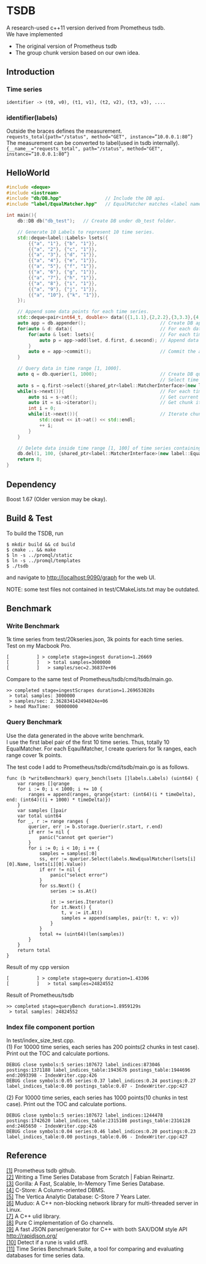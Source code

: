 # TSDB

A research-used c++11 version derived from Prometheus tsdb.  
We have implemented
* The original version of Prometheus tsdb
* The group chunk version based on our own idea.

## Introduction
### Time series
`identifier -> (t0, v0), (t1, v1), (t2, v2), (t3, v3), ....`
### identifier(labels)
Outside the braces defines the measurement.  
`requests_total{path="/status", method="GET", instance=”10.0.0.1:80”}`
The measurement can be converted to label(used in tsdb internally).  
`{__name__="requests_total", path="/status", method="GET", instance=”10.0.0.1:80”}`


## HelloWorld
```c++
#include <deque>
#include <iostream>
#include "db/DB.hpp"                // Include the DB api.
#include "label/EqualMatcher.hpp"   // EqualMatcher matches <label name, label value> exactly.

int main(){
    db::DB db("db_test");   // Create DB under db_test folder.

    // Generate 10 Labels to represent 10 time series.
    std::deque<label::Labels> lsets({
        {{"a", "1"}, {"b", "1"}},
        {{"a", "2"}, {"c", "1"}},
        {{"a", "3"}, {"d", "1"}},
        {{"a", "4"}, {"e", "1"}},
        {{"a", "5"}, {"f", "1"}},
        {{"a", "6"}, {"g", "1"}},
        {{"a", "7"}, {"h", "1"}},
        {{"a", "8"}, {"i", "1"}},
        {{"a", "9"}, {"j", "1"}},
        {{"a", "10"}, {"k", "1"}},
    });

    // Append some data points for each time series.
    std::deque<pair<int64_t, double>> data({{1,1.1},{2,2.2},{3,3.3},{4,4.4},{5,5.5},{100,100.1},{200,200.2}});
    auto app = db.appender();                           // Create DB appender.
    for(auto & d: data){                                // For each data point.
        for(auto & lset: lsets){                        // For each time series
            auto p = app->add(lset, d.first, d.second); // Append data point.
        }
        auto e = app->commit();                         // Commit the appended data and they will be flushed to disk.
    }

    // Query data in time range [1, 1000].
    auto q = db.querier(1, 1000);                       // Create DB querier for time range [1, 1000].
                                                        // Select time series which contains Label <"a", "1">.
    auto s = q.first->select({shared_ptr<label::MatcherInterface>(new label::EqualMatcher("a", "1"))});
    while(s->next()){                                   // For each time series contains <"a", "1">.
        auto si = s->at();                              // Get current time series.
        auto it = si->iterator();                       // Get chunk iterator of current time series.
        int i = 0;
        while(it->next()){                              // Iterate chunk.
            std::cout << it->at() << std::endl;
            ++ i;
        }
    }

    // Delete data inside time range [1, 100] of time series containing Label <"k", "1">.
    db.del(1, 100, {shared_ptr<label::MatcherInterface>(new label::EqualMatcher("k", "1"))})
    return 0;
}
```

## Dependency
Boost 1.67 (Older version may be okay).

## Build & Test
To build the TSDB, run
```
$ mkdir build && cd build
$ cmake .. && make
$ ln -s ../promql/static
$ ln -s ../promql/templates
$ ./tsdb
```
and navigate to <http://localhost:9090/graph> for the web UI.

NOTE: some test files not contained in test/CMakeLists.txt may be outdated.

## Benchmark
### Write Benchmark
1k time series from test/20kseries.json, 3k points for each time series.  
Test on my Macbook Pro.
```
[          ] > complete stage=ingest duration=1.26669
[          ]   > total samples=3000000
[          ]   > samples/sec=2.36837e+06
```

Compare to the same test of Prometheus/tsdb/cmd/tsdb/main.go.
```
>> completed stage=ingestScrapes duration=1.269653028s
 > total samples: 3000000
 > samples/sec: 2.362834142494024e+06
 > head MaxTime:  90000000
```
### Query Benchmark
Use the data generated in the above write benchmark.  
I use the first label pair of the first 10 time series. Thus, totally 10 EqualMatcher.
For each EqaulMatcher, I create queriers for 1k ranges, each range cover 1k points.  
  
The test code I add to Prometheus/tsdb/cmd/tsdb/main.go is as follows.
```
func (b *writeBenchmark) query_bench(lsets []labels.Labels) (uint64) {
    var ranges []qrange
    for i := 0; i < 1000; i += 10 {
        ranges = append(ranges, qrange{start: (int64)(i * timeDelta), end: (int64)((i + 1000) * timeDelta)})
    }
    var samples []pair
    var total uint64
    for _, r := range ranges {
        querier, err := b.storage.Querier(r.start, r.end)
        if err != nil {
            panic("cannot get querier")
        }
        for i := 0; i < 10; i ++ {
            samples = samples[:0]
            ss, err := querier.Select(labels.NewEqualMatcher(lsets[i][0].Name, lsets[i][0].Value))
            if err != nil {
                panic("select error")
            }
            for ss.Next() {
                series := ss.At()

                it := series.Iterator()
                for it.Next() {
                    t, v := it.At()
                    samples = append(samples, pair{t: t, v: v})
                }
            }
            total += (uint64)(len(samples))
        }
    }
    return total
}
```
  
Result of my cpp version  
```
[          ] > complete stage=query duration=1.43306
[          ]   > total samples=24824552
```
Result of Prometheus/tsdb
```
>> completed stage=queryBench duration=1.8959129s
 > total samples: 24824552
```
### Index file component portion
In test/index_size_test.cpp.  
(1) For 10000 time series, each series has 200 points(2 chunks in test case). Print out the TOC and calculate portions.
```
DEBUG close symbols:5 series:107672 label_indices:873046 postings:1371188 label_indices_table:1943676 postings_table:1944696 end:2093398 - IndexWriter.cpp:426
DEBUG close symbols:0.05 series:0.37 label_indices:0.24 postings:0.27 label_indices_table:0.00 postings_table:0.07 - IndexWriter.cpp:427
```
(2) For 10000 time series, each series has 1000 points(10 chunks in test case). Print out the TOC and calculate portions.
```
DEBUG close symbols:5 series:107672 label_indices:1244478 postings:1742620 label_indices_table:2315108 postings_table:2316128 end:2465650 - IndexWriter.cpp:426
DEBUG close symbols:0.04 series:0.46 label_indices:0.20 postings:0.23 label_indices_table:0.00 postings_table:0.06 - IndexWriter.cpp:427
```

## Reference
[[1]](https://github.com/prometheus/tsdb) Prometheus tsdb github.  
[[2]](https://fabxc.org/tsdb/) Writing a Time Series Database from Scratch | Fabian Reinartz.  
[[3]](https://www.vldb.org/pvldb/vol8/p1816-teller.pdf) Gorilla: A Fast, Scalable, In-Memory Time Series Database.  
[[4]](http://db.csail.mit.edu/projects/cstore/vldb.pdf) C-Store: A Column-oriented DBMS.  
[[5]](http://vldb.org/pvldb/vol5/p1790_andrewlamb_vldb2012.pdf) The Vertica Analytic Database: C-Store 7 Years Later.  
[[6]](https://github.com/chenshuo/muduo) Muduo: A C++ non-blocking network library for multi-threaded server in Linux.  
[[7]](https://github.com/suyash/ulid) A C++ ulid library.  
[[8]](https://github.com/tylertreat/chan) Pure C implementation of Go channels.  
[[9]](https://github.com/Tencent/rapidjson/) A fast JSON parser/generator for C++ with both SAX/DOM style API http://rapidjson.org/  
[[10]](https://stackoverflow.com/a/28311607) Detect if a rune is valid utf8.  
[[11]](https://github.com/timescale/tsbs) Time Series Benchmark Suite, a tool for comparing and evaluating databases for time series data.  
